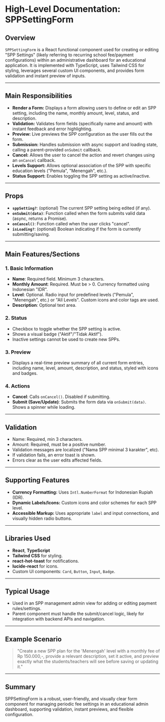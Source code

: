# High-Level Documentation: SPPSettingForm

## Overview

`SPPSettingForm` is a React functional component used for creating or editing "SPP Settings" (likely referring to recurring school fee/payment configurations) within an administrative dashboard for an educational application. It is implemented with TypeScript, uses Tailwind CSS for styling, leverages several custom UI components, and provides form validation and instant preview of inputs.

---

## Main Responsibilities

- **Render a Form:** Displays a form allowing users to define or edit an SPP setting, including the name, monthly amount, level, status, and description.
- **Validation:** Validates form fields (specifically name and amount) with instant feedback and error highlighting.
- **Preview:** Live previews the SPP configuration as the user fills out the form.
- **Submission:** Handles submission with async support and loading state, calling a parent-provided `onSubmit` callback.
- **Cancel:** Allows the user to cancel the action and revert changes using an `onCancel` callback.
- **Levels Support:** Allows optional association of the SPP with specific education levels ("Pemula", "Menengah", etc.).
- **Status Support:** Enables toggling the SPP setting as active/inactive.

---

## Props

- **`sppSetting?`**: (optional) The current SPP setting being edited (if any).
- **`onSubmit(data)`**: Function called when the form submits valid data (async, returns a Promise).
- **`onCancel()`**: Function called when the user clicks "cancel".
- **`isLoading?`**: (optional) Boolean indicating if the form is currently submitting/saving.

---

## Main Features/Sections

### 1. Basic Information

- **Name**: Required field. Minimum 3 characters.
- **Monthly Amount**: Required. Must be > 0. Currency formatted using Indonesian "IDR".
- **Level**: Optional. Radio input for predefined levels ("Pemula", "Menengah", etc.) or "All Levels". Custom icons and color tags are used.
- **Description**: Optional text area.

### 2. Status

- Checkbox to toggle whether the SPP setting is active.
- Shows a visual badge ("Aktif"/"Tidak Aktif").
- Inactive settings cannot be used to create new SPPs.

### 3. Preview

- Displays a real-time preview summary of all current form entries, including name, level, amount, description, and status, styled with icons and badges.

### 4. Actions

- **Cancel**: Calls `onCancel()`. Disabled if submitting.
- **Submit (Save/Update)**: Submits the form data via `onSubmit(data)`. Shows a spinner while loading.

---

## Validation

- Name: Required, min 3 characters.
- Amount: Required, must be a positive number.
- Validation messages are localized ("Nama SPP minimal 3 karakter", etc).
- If validation fails, an error toast is shown.
- Errors clear as the user edits affected fields.

---

## Supporting Features

- **Currency Formatting:** Uses `Intl.NumberFormat` for Indonesian Rupiah (IDR).
- **Dynamic Labels/Icons:** Custom icons and color schemes for each SPP level.
- **Accessible Markup:** Uses appropriate `label` and input connections, and visually hidden radio buttons.

---

## Libraries Used

- **React**, **TypeScript**
- **Tailwind CSS** for styling.
- **react-hot-toast** for notifications.
- **lucide-react** for icons.
- Custom UI components: `Card`, `Button`, `Input`, `Badge`.

---

## Typical Usage

- Used in an SPP management admin view for adding or editing payment rules/settings.
- Parent component must handle the submit/cancel logic, likely for integration with backend APIs and navigation.

---

## Example Scenario

> "Create a new SPP plan for the 'Menengah' level with a monthly fee of Rp 150.000,-, provide a relevant description, set it active, and preview exactly what the students/teachers will see before saving or updating it."

---

## Summary

SPPSettingForm is a robust, user-friendly, and visually clear form component for managing periodic fee settings in an educational admin dashboard, supporting validation, instant previews, and flexible configuration.
